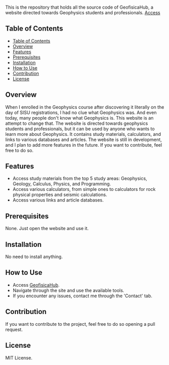 <p align="center">
    <img src="https://geofisicahub.me/assets/img/logotipo_final.svg" alt="">
</p>

This is the repository that holds all the source code of GeofisicaHub, a website directed towards Geophysics students and
professionals. [Access](https://geofisicahub.me/)

## Table of Contents

- [Table of Contents](#table-of-contents)
- [Overview](#overview)
- [Features](#features)
- [Prerequisites](#prerequisites)
- [Installation](#installation)
- [How to Use](#how-to-use)
- [Contribution](#contribution)
- [License](#license)

## Overview

When I enrolled in the Geophysics course after discovering it literally on the day of SISU registrations, I had no clue what Geophysics was. And even today, many people don't know what Geophysics is. This website is an attempt to change that. The website is directed towards geophysics students and professionals, but it can be used by anyone who wants to learn more about Geophysics. It contains study materials, calculators, and links to various databases and articles. The website is still in development, and I plan to add more features in the future. If you want to contribute, feel free to do so.

## Features

- Access study materials from the top 5 study areas: Geophysics, Geology, Calculus, Physics, and Programming.
- Access various calculators, from simple ones to calculators for rock physical properties and seismic calculations.
- Access various links and article databases.

## Prerequisites

None. Just open the website and use it.

## Installation

No need to install anything.

## How to Use

- Access [GeofisicaHub](https://geofisicahub.me/).
- Navigate through the site and use the available tools.
- If you encounter any issues, contact me through the 'Contact' tab.

## Contribution

If you want to contribute to the project, feel free to do so opening a pull request.

## License

MIT License.
